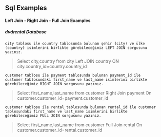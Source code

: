 ## Sql Examples



#### Left Join - Right Join - Full Join Examples



##### dvdrental Database





```
city tablosu ile country tablosunda bulunan şehir (city) ve ülke (country) isimlerini birlikte görebileceğimiz LEFT JOIN sorgusunu yazınız.
```



> Select city,country from city Left JOIN country ON city.country_id=country.country_id



```
customer tablosu ile payment tablosunda bulunan payment_id ile customer tablosundaki first_name ve last_name isimlerini birlikte görebileceğimiz RIGHT JOIN sorgusunu yazınız.
```



> Select first_name,last_name from customer Right Join payment On customer.customer_id=payment.customer_id



```
customer tablosu ile rental tablosunda bulunan rental_id ile customer tablosundaki first_name ve last_name isimlerini birlikte görebileceğimiz FULL JOIN sorgusunu yazınız.
```



> Select first_name,last_name from customer Full Join rental On customer.customer_id=rental.customer_id

